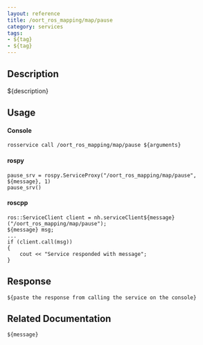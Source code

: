 ```yaml
---
layout: reference
title: /oort_ros_mapping/map/pause
category: services
tags: 
- ${tag} 
- ${tag}
---
```


## Description
${description}

## Usage
#### Console
```
rosservice call /oort_ros_mapping/map/pause ${arguments}
```

#### rospy
```
pause_srv = rospy.ServiceProxy("/oort_ros_mapping/map/pause", ${message}, 1)
pause_srv()
```

#### roscpp
```
ros::ServiceClient client = nh.serviceClient${message}("/oort_ros_mapping/map/pause");
${message} msg;
...
if (client.call(msg))
{
    cout << "Service responded with message";
}
```

## Response
```
${paste the response from calling the service on the console}
```

## Related Documentation
``${message}``  